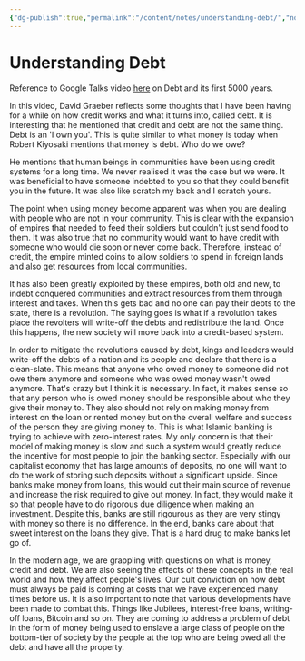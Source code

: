 ```yaml
---
{"dg-publish":true,"permalink":"/content/notes/understanding-debt/","noteIcon":"2"}
---
```


# Understanding Debt

Reference to Google Talks video [here](https://www.youtube.com/watch?v=CZIINXhGDcs&list=WL&index=9) on Debt and its first 5000 years.

In this video, David Graeber reflects some thoughts that I have been having for a while on how credit works and what it turns into, called debt. It is interesting that he mentioned that credit and debt are not the same thing. Debt is an 'I own you'. This is quite similar to what money is today when Robert Kiyosaki mentions that money is debt. Who do we owe?

He mentions that human beings in communities have been using credit systems for a long time. We never realised it was the case but we were. It was beneficial to have someone indebted to you so that they could benefit you in the future. It was also like scratch my back and I scratch yours. 

The point when using money become apparent was when you are dealing with people who are not in your community. This is clear with the expansion of empires that needed to feed their soldiers but couldn't just send food to them. It was also true that no community would want to have credit with someone who would die soon or never come back. Therefore, instead of credit, the empire minted coins to allow soldiers to spend in foreign lands and also get resources from local communities.

It has also been greatly exploited by these empires, both old and new, to indebt conquered communities and extract resources from them through interest and taxes. When this gets bad and no one can pay their debts to the state, there is a revolution. The saying goes is what if a revolution takes place the revolters will write-off the debts and redistribute the land. Once this happens, the new society will move back into a credit-based system.

In order to mitigate the revolutions caused by debt, kings and leaders would write-off the debts of a nation and its people and declare that there is a clean-slate. This means that anyone who owed money to someone did not owe them anymore and someone who was owed money wasn't owed anymore. That's crazy but I think it is necessary. In fact, it makes sense so that any person who is owed money should be responsible about who they give their money to. They also should not rely on making money from interest on the loan or rented money but on the overall welfare and success of the person they are giving money to. This is what Islamic banking is trying to achieve with zero-interest rates. My only concern is that their model of making money is slow and such a system would greatly reduce the incentive for most people to join the banking sector. Especially with our capitalist economy that has large amounts of deposits, no one will want to do the work of storing such deposits without a significant upside. Since banks make money from loans, this would cut their main source of revenue and increase the risk required to give out money. In fact, they would make it so that people have to do rigorous due diligence when making an investment. Despite this, banks are still rigourous as they are very stingy with money so there is no difference. In the end, banks care about that sweet interest on the loans they give. That is a hard drug to make banks let go of.

In the modern age, we are grappling with questions on what is money, credit and debt. We are also seeing the effects of these concepts in the real world and how they affect people's lives. Our cult conviction on how debt must always be paid is coming at costs that we have experienced many times before us. It is also important to note that various developments have been made to combat this. Things like Jubilees, interest-free loans, writing-off loans, Bitcoin and so on. They are coming to address a problem of debt in the form of money being used to enslave a large class of people on the bottom-tier of society by the people at the top who are being owed all the debt and have all the property.


